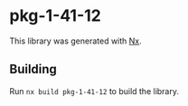 # pkg-1-41-12

This library was generated with [Nx](https://nx.dev).

## Building

Run `nx build pkg-1-41-12` to build the library.
